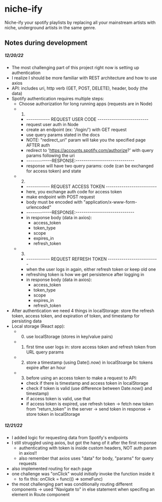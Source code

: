 # niche-ify
Niche-ify your spotify playlists by replacing all your mainstream artists with niche, underground artists in the same genre.

## Notes during development

##### 12/20/22
- The most challenging part of this project right now is setting up authentication
- I realize I should be more familiar with REST architecture and how to use axios
- API: includes uri, http verb (GET, POST, DELETE), header, body (the data)
- Spotify authentication requires multiple steps:
    - Choose authorization for long running apps (requests are in Node)
    - 1) 
        - ------------ REQUEST USER CODE  --------------------------
        - request user auth in Node
        - create an endpoint (ex: '/login/') with GET request
        - use query params stated in the docs
        - NOTE: "redirect_uri" param will take you the specified page AFTER auth
        - redirect to 'https://accounts.spotify.com/authorize?' with query params following the uri
        - -------------RESPONSE:------------------------------
        - response will have two query params: code (can be exchanged for access token) and state
    - 2) 
        - ------------ REQUEST ACCESS TOKEN --------------------------
        - here, you exchange auth code for access token
        - make endpoint with POST request
        - body must be encoded with "application/x-www-form-urlencoded"
        - -------------RESPONSE:------------------------------
        - in response body (data in axios): 
            - access_token
            - token_type
            - scope
            - expires_in
            - refresh_token
    - 3) 
        - ------------ REQUEST REFRESH TOKEN -------------------------- 
        - when the user logs in again, either refresh token or keep old one
        - refreshing token is how we get persistence after logging in
        - in response body (data in axios): 
            - access_token
            - token_type
            - scope
            - expires_in
            - refresh_token
- After authentication we need 4 things in localStorage: store the refresh token, access token, and expiration of token, and timestamp for persisting data
- Local storage (React app):
    - 0) use localStorage (stores in key/value pairs)
    - 1) first time user logs in: store access token and refresh token from URL query params
    - 2) store a timestamp (using Date().now) in localStoarge bc tokens expire after an hour
    - 3) before using an access token to make a request to API:
        - check if there is timestamp and access token in localStorage
        - check if token is valid (use difference between Date.now() and timestamp)
        - if access token is valid, use that
        - if access token is expired, use refresh token -> fetch new token from "return_token" in the server -> send token in response -> store token in localStorage

##### 12/21/22
- I added logic for requesting data from Spotify's endpoints
- I still struggled using axios, but got the hang of it after the first response
    - authenticating with token is inside custom headers, NOT auth param in axios!!
    - also remember that axios uses "data" for body, "params" for query requests 
- also implemented routing for each page
- one challenge was "onClick" would *initially* invoke the function inside it
    - to fix this: onClick = func(() => someFunc)
- the most challenging part was conditionally routing different components -> used "Navigate to" in else statement when specifing an element in Route component


